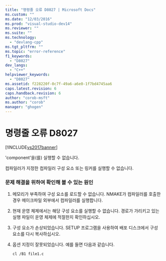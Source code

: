 ```yaml
---
title: "명령줄 오류 D8027 | Microsoft Docs"
ms.custom: ""
ms.date: "12/03/2016"
ms.prod: "visual-studio-dev14"
ms.reviewer: ""
ms.suite: ""
ms.technology: 
  - "devlang-cpp"
ms.tgt_pltfrm: ""
ms.topic: "error-reference"
f1_keywords: 
  - "D8027"
dev_langs: 
  - "C++"
helpviewer_keywords: 
  - "D8027"
ms.assetid: f228220f-0c7f-49a6-a6e0-1f7bd4745aa6
caps.latest.revision: 6
caps.handback.revision: 6
author: "corob-msft"
ms.author: "corob"
manager: "ghogen"
---
```

# 명령줄 오류 D8027
[!INCLUDE[vs2017banner](../../assembler/inline/includes/vs2017banner.md)]

'component'을\(를\) 실행할 수 없습니다.  
  
 컴파일러가 지정한 컴파일러 구성 요소 또는 링커를 실행할 수 없습니다.  
  
### 문제 해결을 위하여 확인해 볼 수 있는 원인  
  
1.  메모리가 부족하여 구성 요소를 로드할 수 없습니다.  NMAKE가 컴파일러를 호출한 경우 메이크파일 외부에서 컴파일러를 실행합니다.  
  
2.  현재 운영 체제에서는 해당 구성 요소를 실행할 수 없습니다.  경로가 가리키고 있는 실행 파일이 운영 체제에 적절한지 확인하십시오.  
  
3.  구성 요소가 손상되었습니다.  SETUP 프로그램을 사용하여 배포 디스크에서 구성 요소를 다시 복사하십시오.  
  
4.  옵션 지정이 잘못되었습니다.  예를 들면 다음과 같습니다.  
  
    ```  
    cl /B1 file1.c  
    ```